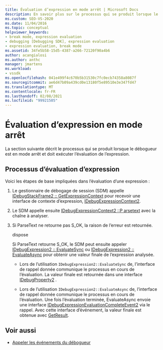```yaml
---
title: Évaluation d’expression en mode arrêt | Microsoft Docs
description: En savoir plus sur le processus qui se produit lorsque le débogueur est en mode arrêt et doit exécuter l’évaluation de l’expression.
ms.custom: SEO-VS-2020
ms.date: 11/04/2016
ms.topic: conceptual
helpviewer_keywords:
- break mode, expression evaluation
- debugging [Debugging SDK], expression evaluation
- expression evaluation, break mode
ms.assetid: 34fe5b58-15d5-4387-a266-72120f90a4b6
author: acangialosi
ms.author: anthc
manager: jmartens
ms.workload:
- vssdk
ms.openlocfilehash: 041e499f4c670b5b31530c7fc0ecb74358a8087f
ms.sourcegitcommit: ae6d47b09a439cd0e13180f5e89510e3e347fd47
ms.translationtype: MT
ms.contentlocale: fr-FR
ms.lasthandoff: 02/08/2021
ms.locfileid: "99921505"
---
```

# <a name="expression-evaluation-in-break-mode"></a>Évaluation d’expression en mode arrêt
La section suivante décrit le processus qui se produit lorsque le débogueur est en mode arrêt et doit exécuter l’évaluation de l’expression.

## <a name="expression-evaluation-process"></a>Processus d’évaluation d’expression
 Voici les étapes de base impliquées dans l’évaluation d’une expression :

1. Le gestionnaire de débogage de session (SDM) appelle [IDebugStackFrame2 :: GetExpressionContext](../../extensibility/debugger/reference/idebugstackframe2-getexpressioncontext.md) pour recevoir une interface de contexte d’expression, [IDebugExpressionContext2](../../extensibility/debugger/reference/idebugexpressioncontext2.md).

2. Le SDM appelle ensuite [IDebugExpressionContext2 ::P arsetext](../../extensibility/debugger/reference/idebugexpressioncontext2-parsetext.md) avec la chaîne à analyser.

3. Si ParseText ne retourne pas S_OK, la raison de l’erreur est retournée.

     dispose

     Si ParseText retourne S_OK, le SDM peut ensuite appeler [IDebugExpression2 :: EvaluateSync](../../extensibility/debugger/reference/idebugexpression2-evaluatesync.md) ou [IDebugExpression2 :: EvaluateAsync](../../extensibility/debugger/reference/idebugexpression2-evaluateasync.md) pour obtenir une valeur finale de l’expression analysée.

    - Lors de l’utilisation `IDebugExpression2::EvaluateSync` de, l’interface de rappel donnée communique le processus en cours de l’évaluation. La valeur finale est retournée dans une interface [IDebugProperty2](../../extensibility/debugger/reference/idebugproperty2.md) .

    - Lors de l’utilisation `IDebugExpression2::EvaluateAsync` de, l’interface de rappel donnée communique le processus en cours de l’évaluation. Une fois l’évaluation terminée, EvaluateAsync envoie une interface [IDebugExpressionEvaluationCompleteEvent2](../../extensibility/debugger/reference/idebugexpressionevaluationcompleteevent2.md) via le rappel. Avec cette interface d’événement, la valeur finale est obtenue avec [GetResult](../../extensibility/debugger/reference/idebugexpressionevaluationcompleteevent2-getresult.md).

## <a name="see-also"></a>Voir aussi
- [Appeler les événements du débogueur](../../extensibility/debugger/calling-debugger-events.md)
